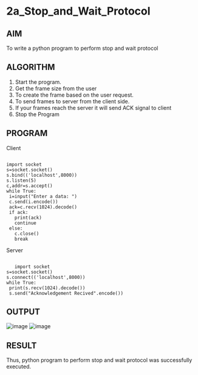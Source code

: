 # 2a_Stop_and_Wait_Protocol
## AIM 
To write a python program to perform stop and wait protocol
## ALGORITHM
1. Start the program.
2. Get the frame size from the user
3. To create the frame based on the user request.
4. To send frames to server from the client side.
5. If your frames reach the server it will send ACK signal to client
6. Stop the Program
## PROGRAM
Client
```

import socket
s=socket.socket()
s.bind(('localhost',8000))
s.listen(5)
c,addr=s.accept()
while True:
 i=input("Enter a data: ")
 c.send(i.encode())
 ack=c.recv(1024).decode()
 if ack:
   print(ack)
   continue
 else:
   c.close()
   break
```



Server
```

   import socket
s=socket.socket()
s.connect(('localhost',8000))
while True:
 print(s.recv(1024).decode())
 s.send("Acknowledgement Recived".encode())
```


 
## OUTPUT
![image](https://github.com/Pooja-sri45/2a_Stop_and_Wait_Protocol/assets/147081893/0fdbc3a6-eec3-46cd-84f2-c819e440886b)
![image](https://github.com/Pooja-sri45/2a_Stop_and_Wait_Protocol/assets/147081893/37ab6e15-278a-49f9-b261-458314c536c9)






 


## RESULT
Thus, python program to perform stop and wait protocol was successfully executed.
